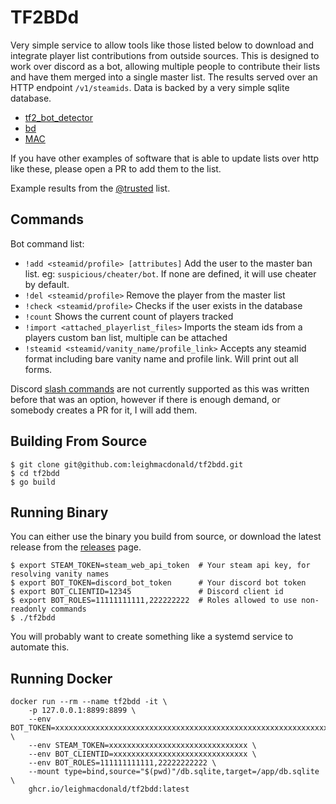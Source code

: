 # TF2BDd

Very simple service to allow tools like those listed below to download and integrate player list contributions from outside sources. This
is designed to work over discord as a bot, allowing multiple people to contribute their lists and have them merged into
a single master list. The results served over an HTTP endpoint `/v1/steamids`. Data is backed by a very simple sqlite database.

- [tf2_bot_detector](https://github.com/PazerOP/tf2_bot_detector)
- [bd](https://github.com/leighmacdonald/bd)
- [MAC](https://github.com/MegaAntiCheat)

If you have other examples of software that is able to update lists over http like these, please open a PR to add them to the list.

Example results from the [@trusted](https://trusted.roto.lol/v1/steamids) list.

## Commands

Bot command list:

- `!add <steamid/profile> [attributes]` Add the user to the master ban list. eg: `suspicious/cheater/bot`. If none are defined, it will use cheater by default.
- `!del <steamid/profile>` Remove the player from the master list
- `!check <steamid/profile>` Checks if the user exists in the database
- `!count` Shows the current count of players tracked
- `!import <attached_playerlist_files>` Imports the steam ids from a players custom ban list, multiple can be attached
- `!steamid <steamid/vanity_name/profile_link>` Accepts any steamid format including bare vanity name and profile link. Will print out all forms.

Discord [slash commands](https://support.discord.com/hc/en-us/articles/1500000368501-Slash-Commands-FAQ) are not 
currently supported as this was written before that was an option, however if there is enough
demand, or somebody creates a PR for it, I will add them.

## Building From Source

    $ git clone git@github.com:leighmacdonald/tf2bdd.git
    $ cd tf2bdd
    $ go build

## Running Binary

You can either use the binary you build from source, or download the latest release from the [releases](https://github.com/leighmacdonald/tf2bdd/releases)
page.

    $ export STEAM_TOKEN=steam_web_api_token  # Your steam api key, for resolving vanity names
    $ export BOT_TOKEN=discord_bot_token      # Your discord bot token
    $ export BOT_CLIENTID=12345               # Discord client id
    $ export BOT_ROLES=11111111111,222222222  # Roles allowed to use non-readonly commands
    $ ./tf2bdd

You will probably want to create something like a systemd service to automate this.

## Running Docker

    docker run --rm --name tf2bdd -it \
        -p 127.0.0.1:8899:8899 \
        --env BOT_TOKEN=xxxxxxxxxxxxxxxxxxxxxxxxxxxxxxxxxxxxxxxxxxxxxxxxxxxxxxxxxxxxxxxxxxxxxxx \
        --env STEAM_TOKEN=xxxxxxxxxxxxxxxxxxxxxxxxxxxxxxx \
        --env BOT_CLIENTID=xxxxxxxxxxxxxxxxxxxxxxxxxxxxxx \
        --env BOT_ROLES=111111111111,22222222222 \
        --mount type=bind,source="$(pwd)"/db.sqlite,target=/app/db.sqlite \
        ghcr.io/leighmacdonald/tf2bdd:latest